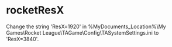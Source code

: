 # rocketResX
Change the string 'ResX=1920' in %MyDocuments_Location%\My Games\Rocket League\TAGame\Config\TASystemSettings.ini to 'ResX=3840'.
